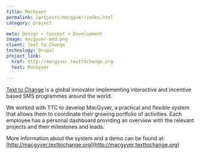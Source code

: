 ```yaml
---
title: MacGyver
permalink: /projects/macgyver/index.html
category: project

meta: Design + Concept + Development
image: macgyver-med.png
client: Text to Change
technology: Drupal
project_link:
  href: http://macgyver.texttochange.org
  text: MacGyver

---
```

[Text to Change](http://www.texttochange.com/) is a global innovator implementing interactive and incentive based SMS programmes around the world.

We worked with TTC to develop MacGyver, a practical and flexible system that allows them to coordinate their growing portfolio of activities. Each employee has a personal dashboard providing an overview with the relevant projects and their milestones and leads.

More information about the system and a demo can be found at: [http://macgyver.texttochange.org](http://macgyver.texttochange.org)
      